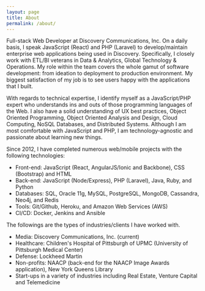 ```yaml
---
layout: page
title: About
permalink: /about/
---
```


Full-stack Web Developer at Discovery Communications, Inc. On a daily basis, I speak JavaScript (React) and PHP (Laravel) to develop/maintain enterprise web applications being used in Discovery. Specifically, I closely work with ETL/BI veterans in Data & Analytics, Global Technology & Operations. My role within the team covers the whole gamut of software development: from ideation to deployment to production environment. My biggest satisfaction of my job is to see users happy with the applications that I built.

With regards to technical expertise, I identify myself as a JavaScript/PHP expert who understands ins and outs of those programming languages of the Web. I also have a solid understanding of UX best practices, Object Oriented Programming, Object Oriented Analysis and Design, Cloud Computing, NoSQL Databases, and Distributed Systems. Although I am most comfortable with JavaScript and PHP, I am technology-agnostic and passionate about learning new things.

Since 2012, I have completed numerous web/mobile projects with the following technologies: 
- Front-end: JavaScript (React, AngularJS/Ionic and Backbone), CSS (Bootstrap) and HTML
- Back-end: JavaScript (Node/Express), PHP (Laravel), Java, Ruby, and Python
- Databases: SQL, Oracle 11g, MySQL, PostgreSQL, MongoDB, Cassandra, Neo4j, and Redis
- Tools: Git/Github, Heroku, and Amazon Web Services (AWS)
- CI/CD: Docker, Jenkins and Ansible

The followings are the types of industries/clients I have worked with.
- Media: Discovery Communications, Inc. (current)
- Healthcare: Children's Hospital of Pittsburgh of UPMC (University of Pittsburgh Medical Center)
- Defense: Lockheed Martin
- Non-profits: NAACP (back-end for the NAACP Image Awards application), New York Queens Library
- Start-ups in a variety of industries including Real Estate, Venture Capital and Telemedicine